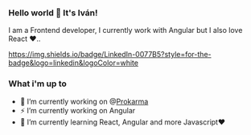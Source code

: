 ### Hello world 👋 It's Iván!

I am a Frontend developer, I currently work with Angular but I also love React ♥..

https://img.shields.io/badge/LinkedIn-0077B5?style=for-the-badge&logo=linkedin&logoColor=white


### What i'm up to
- 🔭 I’m currently working on @[Prokarma](https://pkglobal.com.ar/)
- ⚡ I’m currently working on Angular
- 🌱 I’m currently learning React, Angular and more Javascript♥
